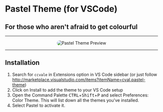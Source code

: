 # Pastel Theme (for VSCode)
## For those who aren't afraid to get colourful

----------

<p align="center">
  <img alt="Pastel Theme Preview" src="https://github.com/ccvale/pastel-theme/raw/master/code-snippet-009.png" style="border-radius: 20px;">
</p>

----------

## Installation

1. Search for `ccvale` in Extensions option in VS Code sidebar (or just follow http://marketplace.visualstudio.com/items?itemName=cval.pastel-theme)
2. Click on Install to add the theme to your VS Code setup
3. Open the Command Palette <kbd>CTRL</kbd>+<kbd>Shift</kbd>+<kbd>P</kbd> and select Preferences: Color Theme. This will list down all the themes you've installed.
4. Select Pastel to activate it.
